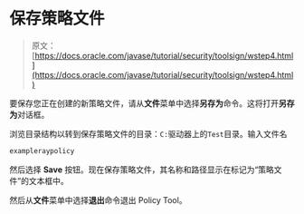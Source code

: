 # 保存策略文件

> 原文： [https://docs.oracle.com/javase/tutorial/security/toolsign/wstep4.html](https://docs.oracle.com/javase/tutorial/security/toolsign/wstep4.html)

要保存您正在创建的新策略文件，请从**文件**菜单中选择**另存为**命令。这将打开**另存为**对话框。

浏览目录结构以转到保存策略文件的目录：`C:`驱动器上的`Test`目录。输入文件名

```java
exampleraypolicy

```

然后选择 **Save** 按钮。现在保存策略文件，其名称和路径显示在标记为“策略文件”的文本框中。

然后从**文件**菜单中选择**退出**命令退出 Policy Tool。